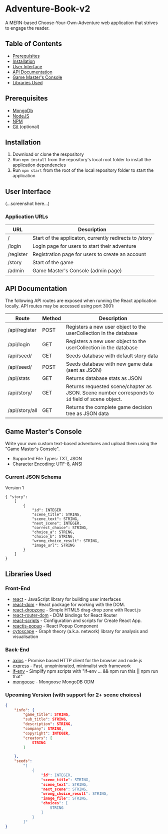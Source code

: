 # Adventure-Book-v2
A MERN-based Choose-Your-Own-Adventure web application that strives to engage the reader.

## Table of Contents
* [Prerequisites](#prerequisites)
* [Installation](#installation)
* [User Interface](#user-interface)
* [API Documentation](#api-documentation)
* [Game Master's Console](#game-master's-console)
* [Libraries Used](#libraries-used)

## Prerequisites
* [MongoDb](https://www.mongodb.com/)
* [NodeJS](https://nodejs.org/)
* [NPM](https://www.npmjs.com/products)
* [Git](https://github.com/) (optional)

## Installation

1. Download or clone the respository
1. Run `npm install` from the repository's local root folder to install the application dependencies
1. Run `npm start` from the root of the local repository folder to start the application

## User Interface
(...screenshot here...)

### Application URLs
|URL|Description|
|---|-----------|
|<hostname>/        | Start of the applicaton, currently redirects to /story |
|<hostname>/login   | Login page for users to start their adventure |
|<hostname>/register| Registration page for users to create an account |
|<hostname>/story   | Start of the game |
|<hostname>/admin   | Game Master's Console (admin page) |

## API Documentation
The following API routes are exposed when running the React application locally. API routes may be accessed using port 3001:

|Route|Method|Description|
|-----------------------------------|-----|--------------------------------------|
|<hostname>/api/register            | POST | Registers a new user object to the userCollection in the database|
|<hostname>/api/login               | GET | Registers a new user object to the userCollection in the database|
|<hostname>/api/seed/<key>          | GET |Seeds database with default story data|
|<hostname>/api/seed/<key>          | POST |Seeds database with new game data (sent as JSON)|
|<hostname>/api/stats               | GET | Returns database stats as JSON|
|<hostname>/api/story/<scene number>| GET | Returns requested scene/chapter as JSON. Scene number corresponds to `id` field of scene object.|
|<hostname>/api/story/all           | GET | Returns the complete game decision tree as JSON data|

## Game Master's Console
Write your own custom text-based adventures and upload them using the "Game Master's Console".

* Supported File Types: TXT, JSON
* Character Encoding: UTF-8, ANSI


### Current JSON Schema
Version 1
```
{ "story":
	[
		{
			"id": INTEGER
			"scene_title": STRING,
			"scene_text": STRING,
			"next_scene": INTEGER,
			"correct_choice": STRING,
			"choice_a": STRING,
			"choice_b": STRING,
			"wrong_choice_result": STRING,
            "image_url": STRING
		}
	]
}
```
## Libraries Used
### Front-End
* [react](https://www.npmjs.com/package/react) - JavaScript library for building user interfaces
* [react-dom](https://www.npmjs.com/package/react-dom) - React package for working with the DOM.
* [react-dropzone](https://www.npmjs.com/package/react-dropzone) - Simple HTML5 drag-drop zone with React.js
* [react-router-dom](https://www.npmjs.com/package/react-router-dom) - DOM bindings for React Router
* [react-scripts](https://www.npmjs.com/package/react-scripts) - Configuration and scripts for Create React App.
* [reactjs-popup](https://www.npmjs.com/package/reactjs-popup) - React Popup Component
* [cytoscape](https://www.npmjs.com/package/cytoscape) - Graph theory (a.k.a. network) library for analysis and visualisation

### Back-End
* [axios](https://www.npmjs.com/package/axios) - Promise based HTTP client for the browser and node.js
* [express](https://www.npmjs.com/package/express) - Fast, unopinionated, minimalist web framework
* [if-env](https://www.npmjs.com/package/if-env) - Simplify npm scripts with "if-env ... && npm run this || npm run that"
* [mongoose](https://www.npmjs.com/package/mongoose) - Mongoose MongoDB ODM

### Upcoming Version (with support for 2+ scene choices)

```json
{
    "info": {
        "game_title": STRING,
        "sub_title": STRING,
        "description": STRING,
        "company": STRING,
        "copyright": INTEGER,
        "creators": [
            STRING
        ]

    },    
    "seeds":
        "[
            {
                "id": INTEGER,
                "scene_title": STRING,
                "scene_text": STRING,
                "next_scene": STRING,
                "wrong_choice_result": STRING,
                "image_file": STRING,
                "choices": [
                    STRING
                ]
            }
        ]"
}
```